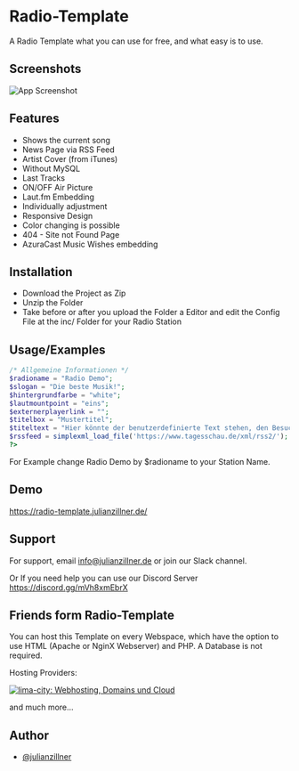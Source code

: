 
# Radio-Template

A Radio Template what you can use for free, and what easy is to use.



## Screenshots

![App Screenshot](https://user-images.githubusercontent.com/80313417/199616969-c2e1f0e5-6db7-49e7-918d-5fd660edb8a0.PNG)


## Features

- Shows the current song
- News Page via RSS Feed
- Artist Cover (from iTunes)
- Without MySQL
- Last Tracks
- ON/OFF Air Picture
- Laut.fm Embedding
- Individually adjustment
- Responsive Design
- Color changing is possible
- 404 - Site not Found Page
- AzuraCast Music Wishes embedding


## Installation

- Download the Project as Zip
- Unzip the Folder
- Take before or after you upload the Folder a Editor and edit the Config File at the inc/ Folder for your Radio Station
    
## Usage/Examples

```php
/* Allgemeine Informationen */
$radioname = "Radio Demo";
$slogan = "Die beste Musik!";
$hintergrundfarbe = "white";
$lautmountpoint = "eins";
$externerplayerlink = "";
$titelbox = "Mustertitel";
$titeltext = "Hier könnte der benutzerdefinierte Text stehen, den Besucher auf der Seite unten sehen können";
$rssfeed = simplexml_load_file('https://www.tagesschau.de/xml/rss2/');
?>
```

For Example change Radio Demo by $radioname to your Station Name.
## Demo

https://radio-template.julianzillner.de/


## Support

For support, email info@julianzillner.de or join our Slack channel.

Or If you need help you can use our Discord Server
https://discord.gg/mVh8xmEbrX

## Friends form Radio-Template

You can host this Template on every Webspace, which have the option to use HTML (Apache or NginX Webserver) and PHP. A Database is not required.

Hosting Providers:


<a href="https://www.lima-city.de/?cref=415825"><img alt="lima-city: Webhosting, Domains und Cloud" src="https://www.lima-city.de/assets/banner/button1.jpg"></a>

and much more...
## Author

- [@julianzillner](https://www.github.com/julianzillner)

